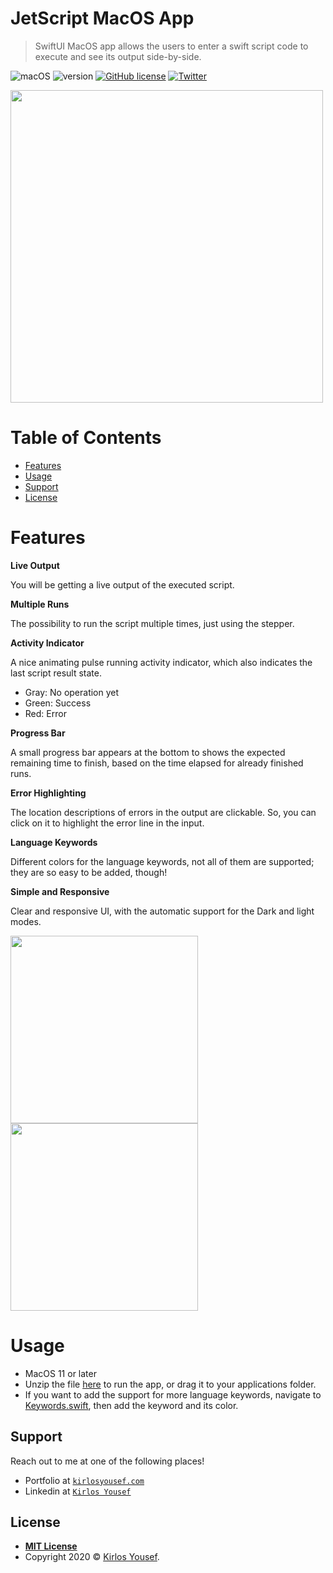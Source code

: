 # JetScript MacOS App
> SwiftUI MacOS app allows the users to enter a swift script code to execute and see its output side-by-side.

![macOS](https://img.shields.io/badge/macOS-11-brightgreen)
![version](https://img.shields.io/badge/version-1.0-yellow)
[![GitHub license](https://img.shields.io/github/license/KirlosYousef/JetScript)](https://github.com/KirlosYousef/JetScript/blob/master/LICENSE)
[![Twitter](https://img.shields.io/twitter/url?style=social&url=https%3A%2F%2Fgithub.com%2FKirlosYousef%2FJetScript)](https://twitter.com/intent/tweet?text=Check-this-out!:&url=https%3A%2F%2Fgithub.com%2FKirlosYousef%2FJetScript)

<img height="500" src="https://i.imgur.com/2BkiUiB.png">

# Table of Contents

- [Features](#Features)
- [Usage](#Usage)
- [Support](#Support)
- [License](#License)

# Features
**Live Output**

You will be getting a live output of the executed script.

**Multiple Runs**

The possibility to run the script multiple times, just using the stepper.

**Activity Indicator**

A nice animating pulse running activity indicator, which also indicates the last script result state.

- Gray: No operation yet
- Green: Success
- Red: Error

**Progress Bar**

A small progress bar appears at the bottom to shows the expected remaining time to finish, based on the time elapsed for already finished runs.

**Error Highlighting**

The location descriptions of errors in the output are clickable. So, you can click on it to highlight the error line in the input.

**Language Keywords**

Different colors for the language keywords, not all of them are supported; they are so easy to be added, though!

**Simple and Responsive**

Clear and responsive UI, with the automatic support for the Dark and light modes.

<img height="300" src="https://i.imgur.com/ZXCMvmB.png">
<img height="300" src="https://i.imgur.com/I3ufJhD.png">

# Usage

- MacOS 11 or later
- Unzip the file [here](JetScriptApplication) to run the app, or drag it to your applications folder.
- If you want to add the support for more language keywords, navigate to [Keywords.swift](JetScript/Model/Keywords.swift), then add the keyword and its color.

## Support

Reach out to me at one of the following places!

- Portfolio at <a href="https://www.kirlosyousef.com" target="_blank">`kirlosyousef.com`</a>
- Linkedin at <a href="https://www.linkedin.com/in/kirlosyousef" target="_blank">`Kirlos Yousef`</a>

## License

- **[MIT License](https://opensource.org/licenses/MIT)**
- Copyright 2020 © <a href="https://www.kirlosyousef.com" target="_blank">Kirlos Yousef</a>.
